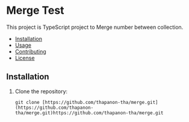 # Merge Test

This project is TypeScript project to Merge number between collection.

- [Installation](#installation)
- [Usage](#usage)
- [Contributing](#contributing)
- [License](#license)

## Installation
1. Clone the repository:

   ```shell
   git clone [https://github.com/thapanon-tha/merge.git](https://github.com/thapanon-tha/merge.git)https://github.com/thapanon-tha/merge.git
